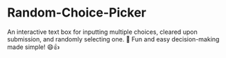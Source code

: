 # Random-Choice-Picker

An interactive text box for inputting multiple choices, cleared upon submission, and randomly selecting one. 🎲 Fun and easy decision-making made simple! 😄👍
